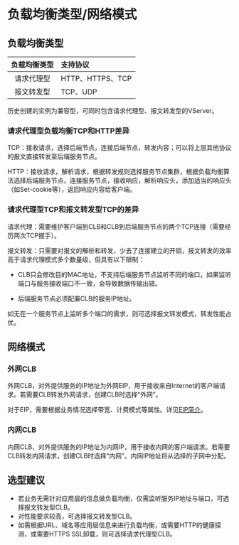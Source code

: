 

# 负载均衡类型/网络模式

## 负载均衡类型
负载均衡类型|支持协议
:-:|:-
请求代理型|HTTP、HTTPS、TCP
报文转发型|TCP、UDP

历史创建的实例为兼容型，可同时包含请求代理型、报文转发型的VServer。

### 请求代理型负载均衡TCP和HTTP差异
TCP：接收请求，选择后端节点，连接后端节点，转发内容；可以将上层其他协议的报文直接转发至后端服务节点。

HTTP：接收请求，解析请求，根据转发规则选择服务节点集群，根据负载均衡算法选择后端服务节点，连接服务节点，接收响应，解析响应头，添加适当的响应头（如Set-cookie等），返回响应内容给客户端。

### 请求代理型TCP和报文转发型TCP的差异
请求代理：需要维护客户端到CLB和CLB到后端服务节点的两个TCP连接（需要经历两次TCP握手）。

报文转发：只需要对报文的解析和转发，少去了连接建立的开销，报文转发的效率高于请求代理模式多个数量级，但具有以下限制：

*  CLB只会修改目的MAC地址，不支持后端服务节点监听不同的端口，如果监听端口与服务接收端口不一致，会导致数据传输出错。

*  后端服务节点必须配置CLB的服务IP地址。

如无在一个服务节点上监听多个端口的需求，则可选择报文转发模式，转发性能占优。

## 网络模式

### 外网CLB

外网CLB，对外提供服务的IP地址为外网EIP，用于接收来自Internet的客户端请求。若需要CLB转发外网请求，创建CLB时选择“外网”。

对于EIP，需要根据业务情况选择带宽、计费模式等属性。详见[EIP简介](https://docs.ucloud.cn/unet/eip/introduction)。

### 内网CLB

内网CLB，对外提供服务的IP地址为内网IP，用于接收内网的客户端请求。若需要CLB转发内网请求，创建CLB时选择“内网”。内网IP地址将从选择的子网中分配。

## 选型建议

* 若业务无需针对应用层的信息做负载均衡，仅需监听服务IP地址与端口，可选择报文转发型CLB。
* 对性能要求较高，可选择报文转发型CLB。
* 如需根据URL、域名等应用层信息来进行负载均衡，或需要HTTP的健康探测，或需要HTTPS SSL卸载，则可选择请求代理型CLB。

